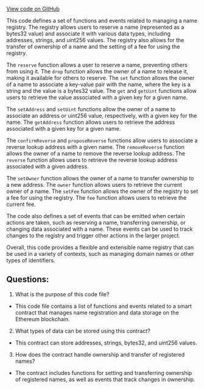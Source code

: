 [View code on GitHub](https://github.com/nethermindeth/nethermind/Nethermind.Consensus.AuRa/Contracts/RegisterContract.json)

This code defines a set of functions and events related to managing a name registry. The registry allows users to reserve a name (represented as a bytes32 value) and associate it with various data types, including addresses, strings, and uint256 values. The registry also allows for the transfer of ownership of a name and the setting of a fee for using the registry.

The `reserve` function allows a user to reserve a name, preventing others from using it. The `drop` function allows the owner of a name to release it, making it available for others to reserve. The `set` function allows the owner of a name to associate a key-value pair with the name, where the key is a string and the value is a bytes32 value. The `get` and `getUint` functions allow users to retrieve the value associated with a given key for a given name.

The `setAddress` and `setUint` functions allow the owner of a name to associate an address or uint256 value, respectively, with a given key for the name. The `getAddress` function allows users to retrieve the address associated with a given key for a given name.

The `confirmReverse` and `proposeReverse` functions allow users to associate a reverse lookup address with a given name. The `removeReverse` function allows the owner of a name to remove the reverse lookup address. The `reverse` function allows users to retrieve the reverse lookup address associated with a given address.

The `setOwner` function allows the owner of a name to transfer ownership to a new address. The `owner` function allows users to retrieve the current owner of a name. The `setFee` function allows the owner of the registry to set a fee for using the registry. The `fee` function allows users to retrieve the current fee.

The code also defines a set of events that can be emitted when certain actions are taken, such as reserving a name, transferring ownership, or changing data associated with a name. These events can be used to track changes to the registry and trigger other actions in the larger project.

Overall, this code provides a flexible and extensible name registry that can be used in a variety of contexts, such as managing domain names or other types of identifiers.
## Questions: 
 1. What is the purpose of this code file?
- This code file contains a list of functions and events related to a smart contract that manages name registration and data storage on the Ethereum blockchain.

2. What types of data can be stored using this contract?
- This contract can store addresses, strings, bytes32, and uint256 values.

3. How does the contract handle ownership and transfer of registered names?
- The contract includes functions for setting and transferring ownership of registered names, as well as events that track changes in ownership.